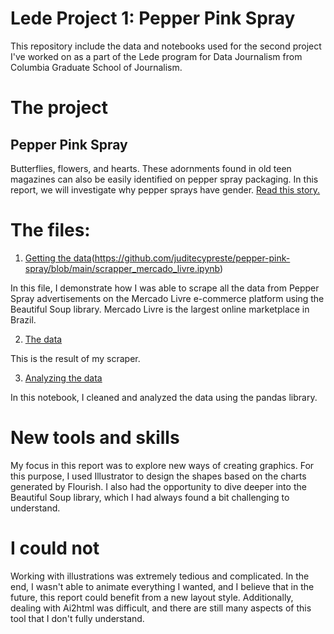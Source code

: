 # Lede Project 1: Pepper Pink Spray

This repository include the data and notebooks used for the second project I've worked on as a part of the Lede program for Data Journalism from Columbia Graduate School of Journalism.

# The project
## Pepper Pink Spray
Butterflies, flowers, and hearts. These adornments found in old teen magazines can also be easily identified on pepper spray packaging. In this report, we will investigate why pepper sprays have gender.
[Read this story.](https://juditecypreste.com/portfolio-lede/project_2/project_2.html)

# The files:
1. [Getting the data](https://github.com/juditecypreste/pepper-pink-spray/blob/main/pepper_spray_analysis.ipynb)(https://github.com/juditecypreste/pepper-pink-spray/blob/main/scrapper_mercado_livre.ipynb)

In this file, I demonstrate how I was able to scrape all the data from Pepper Spray advertisements on the Mercado Livre e-commerce platform using the Beautiful Soup library. Mercado Livre is the largest online marketplace in Brazil.

2. [The data](https://github.com/juditecypreste/pepper-pink-spray/blob/main/data_spray.csv)

This is the result of my scraper.

3. [Analyzing the data](https://github.com/juditecypreste/pepper-pink-spray/blob/main/pepper_spray_analysis.ipynb)

In this notebook, I cleaned and analyzed the data using the pandas library.


# New tools and skills

My focus in this report was to explore new ways of creating graphics. For this purpose, I used Illustrator to design the shapes based on the charts generated by Flourish. I also had the opportunity to dive deeper into the Beautiful Soup library, which I had always found a bit challenging to understand.

# I could not

Working with illustrations was extremely tedious and complicated. In the end, I wasn't able to animate everything I wanted, and I believe that in the future, this report could benefit from a new layout style. Additionally, dealing with Ai2html was difficult, and there are still many aspects of this tool that I don't fully understand.
